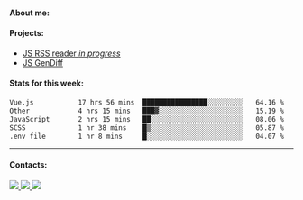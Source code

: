#### About me:

#### Projects:
- [JS RSS reader *in progress*](https://github.com/GKoil/frontend-project-lvl3)
- [JS GenDiff](https://github.com/GKoil/GenDiff)

#### Stats for this week:
<!--START_SECTION:waka-->

```txt
Vue.js           17 hrs 56 mins  ████████████████░░░░░░░░░   64.16 %
Other            4 hrs 15 mins   ███▓░░░░░░░░░░░░░░░░░░░░░   15.19 %
JavaScript       2 hrs 15 mins   ██░░░░░░░░░░░░░░░░░░░░░░░   08.06 %
SCSS             1 hr 38 mins    █▒░░░░░░░░░░░░░░░░░░░░░░░   05.87 %
.env file        1 hr 8 mins     █░░░░░░░░░░░░░░░░░░░░░░░░   04.07 %
```

<!--END_SECTION:waka-->
---
#### Contacts:

<a target='_blank' title='LinkedIn' href="https://www.linkedin.com/in/gkoil/">
  <img src="https://img.shields.io/badge/LinkedIn-0077B5?style=for-the-badge&logo=linkedin&logoColor=white" />
</a>
<a target='_blank' title='Telegram' href="https://t.me/gkoil">
  <img src="https://img.shields.io/badge/Telegram-2CA5E0?style=for-the-badge&logo=telegram&logoColor=white" />
</a>
<a target='_blank' title='Gmail' href="mailto: gk.grigorev@gmail.com">
  <img src="https://img.shields.io/badge/Gmail-D14836?style=for-the-badge&logo=gmail&logoColor=white" />
</a>

